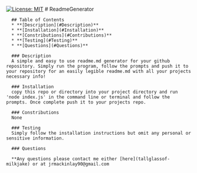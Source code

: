 [![License: MIT](https://img.shields.io/badge/License-MIT-yellow.svg)](https://opensource.org/licenses/MIT)
      # ReadmeGenerator
      
      ## Table of Contents
      * **[Description](#Description)**
      * **[Installation](#Installation)**
      * **[Constributions](#Contributions)**
      * **[Testing](#Testing)**
      * **[Questions](#Questions)**
      
      ### Description
      A simple and easy to use readme.md generator for your github repository. Simply run the program, follow the prompts and push it to your repository for an easily legible readme.md with all your projects necessary info!
      
      ### Installation
      copy this repo or directory into your project directory and run 'node index.js' in the command line or terminal and follow the prompts. Once complete push it to your projects repo.
      
      ### Constributions
      None
      
      ### Testing
      Simply follow the installation instructions but omit any personal or sensitive information.
      
      ### Questions

      **Any questions please contact me either [here](tallglassof-milkjake) or at jrmackinlay90@gmail.com